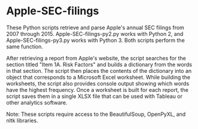 # Apple-SEC-filings
These Python scripts retrieve and parse Apple's annual SEC filings from 2007 
through 2015. Apple-SEC-filings-py2.py works with Python 2, and 
Apple-SEC-filings-py3.py works with Python 3. Both scripts perform 
the same function.

After retrieving a report from Apple's website, the script 
searches for the section titled "Item 1A. Risk Factors" and builds a 
dictionary from the words in that section. The script then places 
the contents of the dictionary into an object that corresponds to 
a Microsoft Excel worksheet. While building the worksheets, the script also
provides console output showing which words have the highest frequency.
Once a worksheet is built for each report, the script saves them in a single
XLSX file that can be used with Tableau or other analytics software.

Note: These scripts require access to the BeautifulSoup, OpenPyXL, 
and nltk libraries.
